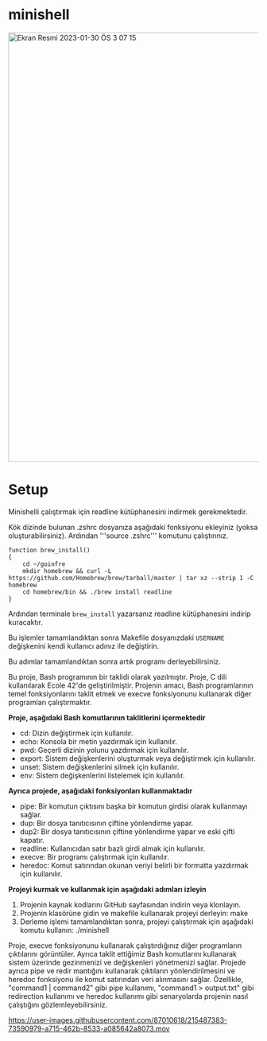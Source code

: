 # minishell

<img width="863" alt="Ekran Resmi 2023-01-30 ÖS 3 07 15" src="https://user-images.githubusercontent.com/87010618/215487325-9d6f5ba0-4a83-4645-b2e7-20095f534cd0.png">

# Setup

Minishelli çalıştırmak için readline kütüphanesini indirmek gerekmektedir.

Kök dizinde bulunan .zshrc dosyanıza aşağıdaki fonksiyonu ekleyiniz (yoksa oluşturabilirsiniz).
Ardından '''source .zshrc''' komutunu çalıştırınız.

```
function brew_install()
{
	cd ~/goinfre
	mkdir homebrew && curl -L https://github.com/Homebrew/brew/tarball/master | tar xz --strip 1 -C homebrew
	cd homebrew/bin && ./brew install readline
}
```
Ardından terminale `brew_install` yazarsanız readline kütüphanesini indirip kuracaktır.

Bu işlemler tamamlandıktan sonra Makefile dosyanızdaki `USERNAME` değişkenini kendi kullanıcı adınız ile değiştirin.

Bu adımlar tamamlandıktan sonra artık programı derleyebilirsiniz.

Bu proje, Bash programının bir taklidi olarak yazılmıştır. Proje, C dili kullanılarak Ecole 42'de geliştirilmiştir. Projenin amacı, Bash programlarının temel fonksiyonlarını taklit etmek ve execve fonksiyonunu kullanarak diğer programları çalıştırmaktır.

**Proje, aşağıdaki Bash komutlarının taklitlerini içermektedir**

- cd: Dizin değiştirmek için kullanılır.
- echo: Konsola bir metin yazdırmak için kullanılır.
- pwd: Geçerli dizinin yolunu yazdırmak için kullanılır.
- export: Sistem değişkenlerini oluşturmak veya değiştirmek için kullanılır.
- unset: Sistem değişkenlerini silmek için kullanılır.
- env: Sistem değişkenlerini listelemek için kullanılır.

**Ayrıca projede, aşağıdaki fonksiyonları kullanmaktadır**

- pipe: Bir komutun çıktısını başka bir komutun girdisi olarak kullanmayı sağlar.
- dup: Bir dosya tanıtıcısının çiftine yönlendirme yapar.
- dup2: Bir dosya tanıtıcısının çiftine yönlendirme yapar ve eski çifti kapatır.
- readline: Kullanıcıdan satır bazlı girdi almak için kullanılır.
- execve: Bir programı çalıştırmak için kullanılır.
- heredoc: Komut satırından okunan veriyi belirli bir formatta yazdırmak için kullanılır.

**Projeyi kurmak ve kullanmak için aşağıdaki adımları izleyin**

1. Projenin kaynak kodlarını GitHub sayfasından indirin veya klonlayın.
2. Projenin klasörüne gidin ve makefile kullanarak projeyi derleyin: make
3. Derleme işlemi tamamlandıktan sonra, projeyi çalıştırmak için aşağıdaki komutu kullanın:
./minishell

Proje, execve fonksiyonunu kullanarak çalıştırdığınız diğer programların çıktılarını görüntüler. Ayrıca taklit ettiğimiz Bash komutlarını kullanarak sistem üzerinde gezinmenizi ve değişkenleri yönetmenizi sağlar. Projede ayrıca pipe ve redir mantığını kullanarak çıktıların yönlendirilmesini ve heredoc fonksiyonu ile komut satırından veri alınmasını sağlar. Özellikle, "command1 | command2" gibi pipe kullanımı, "command1 > output.txt" gibi redirection kullanımı ve heredoc kullanımı gibi senaryolarda projenin nasıl çalıştığını gözlemleyebilirsiniz.

https://user-images.githubusercontent.com/87010618/215487383-73590979-a715-462b-8533-a085642a8073.mov
